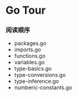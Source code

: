 # Go Tour


### 阅读顺序
* packages.go
* imports.go
* functions.go
* variables.go
* type-basics.go
* type-conversions.go
* type-inference.go
* numberic-constants.go

